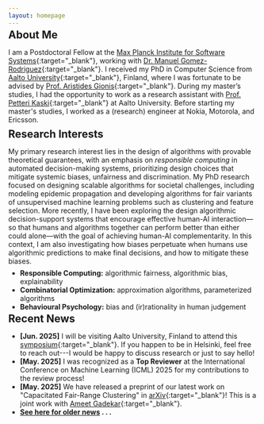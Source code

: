 ```yaml
---
layout: homepage
---
```



<h2 style="margin-top: -0.5em; margin-bottom: 0.2em">About Me</h2>

I am a Postdoctoral Fellow at the [Max Planck Institute for Software Systems](https://www.mpi-sws.org/){:target="_blank"}, working with [Dr. Manuel Gomez-Rodriguez](https://people.mpi-sws.org/~manuelgr/index.html){:target="_blank"}. I received my PhD in Computer Science from [Aalto University](https://www.aalto.fi/en){:target="_blank"}, Finland, where I was fortunate to be advised by [Prof. Aristides Gionis](https://www.kth.se/profile/argioni){:target="_blank"}. During my master’s studies, I had the opportunity to work as a research assistant with [Prof. Petteri Kaski](https://users.ics.aalto.fi/pkaski/){:target="_blank"} at Aalto University. Before starting my master's studies, I worked as a (research) engineer at Nokia, Motorola, and Ericsson.

<h2 style="margin-top: -0.3em; margin-bottom: 0.2em">Research Interests</h2>

My primary research interest lies in the design of algorithms with provable theoretical guarantees, with an emphasis on _responsible computing_ in automated decision-making systems, prioritizing design choices that mitigate systemic biases, unfairness and discrimination. My PhD research focused on designing scalable algorithms for societal challenges, including modeling epidemic propagation and developing algorithms for fair variants of unsupervised machine learning problems such as clustering and feature selection. More recently, I have been exploring the design algorithmic decision-support systems that encourage effective human-AI interaction—so that humans and algorithms together can perform better than either could alone—with the goal of achieving human-AI complementarity. In this context, I am also investigating how biases perpetuate when humans use algorithmic predictions to make final decisions, and how to mitigate these biases. 

<div style="margin-top: -0.5em;"></div>

- **Responsible Computing:** algorithmic fairness, algorithmic bias, explainability
- **Combinatorial Optimization:** approximation algorithms, parameterized algorithms
- **Behavioural Psychology:** bias and (ir)rationality in human judgement


<h2 style="margin-top: -0.5em; margin-bottom: 0.2em">Recent News</h2>

- **[Jun. 2025]** I will be visiting Aalto University, Finland to attend this [symposium](https://www.aalto.fi/en/events/professor-heikki-mannilas-65th-birthday-symposium){:target="_blank"}. If you happen to be in Helsinki, feel free to reach out---I would be happy to discuss research or just to say hello!
- **[May. 2025]** I was recognized as a **Top Reviewer** at the International Conference on Machine Learning (ICML) 2025 for my contributions to the review process!
- **[May. 2025]** We have released a preprint of our latest work on "Capacitated Fair-Range Clustering" in [arXiv](https://arxiv.org/abs/2505.15905){:target="_blank"}! This is a joint work with [Ameet Gadekar](https://www.amitgadekar.in/){:target="_blank"}.
- <strong>[See here for older news](/news/) . . .</strong>
